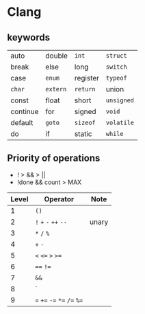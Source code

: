 # Clang

## keywords

|          |          |          |            |
| :------- | :------- | :------- | :--------- |
| auto     | double   | `int`    | `struct`   |
| break    | else     | long     | `switch`   |
| case     | `enum`   | register | `typeof`   |
| `char`   | `extern` | `return` | union      |
| const    | float    | short    | `unsigned` |
| continue | for      | signed   | `void`     |
| default  | `goto`   | `sizeof` | `volatile` |
| do       | if       | static   | `while`    |

## Priority of operations

* ! > && > ||
* !done && count > MAX

| Level | Operator                     | Note  |
| ----- | ---------------------------- | ----- |
| 1     | `()`                         |       |
| 2     | `!` `+` `-` `++` `--`        | unary |
| 3     | `*` `/` `%`                  |       |
| 4     | `+` `-`                      |       |
| 5     | `<` `<=` `>` `>=`            |       |
| 6     | `==` `!=`                    |       |
| 7     | `&&`                         |       |
| 8     | `||`                         |       |
| 9     | `=` `+=` `-=` `*=` `/=` `%=` |       |
